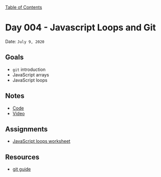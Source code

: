 [Table of Contents](/README.md)

# Day 004 - Javascript Loops and Git

Date: `July 9, 2020`

## Goals
* `git` introduction
* JavaScript arrays
* JavaScript loops

## Notes
* [Code](./code)
* [Video](https://www.youtube.com/watch?v=SB-qEYVdvXA)

## Assignments
* [JavaScript loops worksheet](/assignments/js-loops-worksheet)

## Resources
* [git guide](https://rogerdudler.github.io/git-guide/)